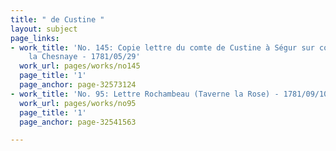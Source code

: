 ```yaml
---
title: " de Custine "
layout: subject
page_links:
- work_title: 'No. 145: Copie lettre du comte de Custine à Ségur sur conduite M. de
    la Chesnaye - 1781/05/29'
  work_url: pages/works/no145
  page_title: '1'
  page_anchor: page-32573124
- work_title: 'No. 95: Lettre Rochambeau (Taverne la Rose) - 1781/09/10'
  work_url: pages/works/no95
  page_title: '1'
  page_anchor: page-32541563

---
```

